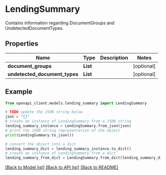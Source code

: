 # LendingSummary

Contains information regarding DocumentGroups and UndetectedDocumentTypes.

## Properties

Name | Type | Description | Notes
------------ | ------------- | ------------- | -------------
**document_groups** | **List** |  | [optional] 
**undetected_document_types** | **List** |  | [optional] 

## Example

```python
from openapi_client.models.lending_summary import LendingSummary

# TODO update the JSON string below
json = "{}"
# create an instance of LendingSummary from a JSON string
lending_summary_instance = LendingSummary.from_json(json)
# print the JSON string representation of the object
print(LendingSummary.to_json())

# convert the object into a dict
lending_summary_dict = lending_summary_instance.to_dict()
# create an instance of LendingSummary from a dict
lending_summary_from_dict = LendingSummary.from_dict(lending_summary_dict)
```
[[Back to Model list]](../README.md#documentation-for-models) [[Back to API list]](../README.md#documentation-for-api-endpoints) [[Back to README]](../README.md)


